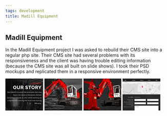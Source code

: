 ```yaml
---
tags: development
title: Madill Equipment
---
```


<article>
<h1>Madill Equipment</h1>
<section>
<p>In the Madill Equipment project I was asked to rebuild their CMS site into a regular php site. Their CMS site had several problems with its responsiveness and the client was having trouble editing information (because the CMS site was all built on slide shows). I took their PSD mockups and replicated them in a responsive environment perfectly.</p>
</section>
<aside>
	<div class="left">
		<a href="images/madill-1.jpg" class="luminous" title="Madill's history laid out in a fully-responsive typographic treatment" rel="madill"><img src="images/madill-1-thumb.jpg" width="118" height="100"></a>
		<a href="images/madill-2.jpg" class="luminous" title="Madill's product pages" rel="madill"><img src="images/madill-2-thumb.jpg" width="118" height="100"></a>
		<a href="images/madill-3.jpg" class="luminous" title="The spec pages with giant images" rel="madill"><img src="images/madill-3-thumb.jpg" width="118" height="100"></a>
		<a href="images/madill-4.jpg" class="luminous" title="A nice and clean Google map with a custom marker" rel="madill"><img src="images/madill-4-thumb.jpg" width="118" height="100"></a>
	</div>
</aside>
</article>
<div class="clear"></div>
